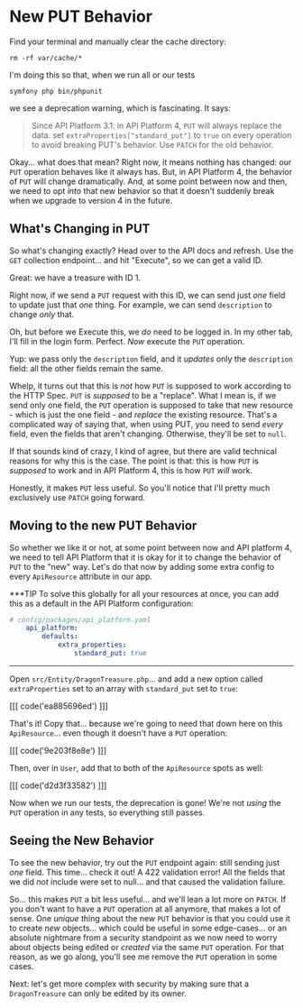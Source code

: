 # New PUT Behavior

Find your terminal and manually clear the cache directory:

```terminal-silent
rm -rf var/cache/*
```

I'm doing this so that, when we run all or our tests

```terminal-silent
symfony php bin/phpunit
```

we see a deprecation warning, which is fascinating. It says:

> Since API Platform 3.1: in API Platform 4, `PUT` will always replace the data.
> set `extraProperties["standard_put"]` to `true` on every operation to avoid breaking
> PUT's behavior. Use `PATCH` for the old behavior.

Okay... what does that mean? Right now, it means nothing has changed: our `PUT`
operation behaves like it always has. But, in API Platform 4, the behavior of `PUT`
will change dramatically. And, at some point between now and then, we need to
opt *into* that new behavior so that it doesn't suddenly break when we upgrade to
version 4 in the future.

## What's Changing in PUT

So what's changing exactly? Head over to the API docs and refresh. Use the `GET`
collection endpoint... and hit "Execute", so we can get a valid ID.

Great: we have a treasure with ID 1.

Right now, if we send a `PUT` request with this ID, we can send just *one*
field to update just that *one* thing. For example, we can send `description`
to change *only* that.

Oh, but before we Execute this, we *do* need to be logged in. In my other tab, I'll
fill in the login form. Perfect. *Now* execute the `PUT` operation.

Yup: we pass only the `description` field, and it *updates* only the `description`
field: all the other fields remain the same.

Whelp, it turns out that this is *not* how `PUT` is supposed to work according
to the HTTP Spec. `PUT` is *supposed* to be a "replace". What I mean is, if we send
only one field, the `PUT` operation is supposed to take that new resource - which
is just the one field - and *replace* the existing resource. That's a complicated
way of saying that, when using PUT, you need to send *every* field, even the fields
that aren't changing. Otherwise, they'll be set to `null`.

If that sounds kind of crazy, I kind of agree, but there are valid technical reasons
for why this is the case. The point is that: this is how `PUT` is *supposed* to work
and in API Platform 4, this is how `PUT` *will* work.

Honestly, it makes `PUT` less useful. So you'll notice that I'll pretty much
exclusively use `PATCH` going forward.

## Moving to the new PUT Behavior

So whether we like it or not, at some point between now and API platform 4, we
need to tell API Platform that it is okay for it to change the behavior
of `PUT` to the "new" way. Let's do that now by adding some extra config to
every `ApiResource` attribute in our app.

***TIP
To solve this globally for all your resources at once, you can add this as a default
in the API Platform configuration:

```yml
# config/packages/api_platform.yaml
    api_platform:
        defaults:
            extra_properties:
                standard_put: true
```
***

Open `src/Entity/DragonTreasure.php`... and add a new option called `extraProperties`
set to an array with `standard_put` set to `true`:

[[[ code('ea885696ed') ]]]

That's it! Copy that... because we're going to need that down here on this
`ApiResource`... even though it doesn't have a `PUT` operation:

[[[ code('9e203f8e8e') ]]]

Then, over in `User`, add that to both of the `ApiResource` spots as well:

[[[ code('d2d3f33582') ]]]

Now when we run our tests, the deprecation is gone! We're not *using* the `PUT`
operation in any tests, so everything still passes.

## Seeing the New Behavior

To see the new behavior, try out the `PUT` endpoint again: still sending just *one*
field. This time... check it out! A 422 validation error! All the fields that we
did *not* include were set to null... and that caused the validation failure.

So... this makes `PUT` a bit less useful... and we'll lean a lot more on `PATCH`.
If you don't want to have a `PUT` operation at all anymore, that makes a lot of sense.
One *unique* thing about the new `PUT` behavior is that you could use it to create
*new* objects... which could be useful in some edge-cases... or an absolute
nightmare from a security standpoint as we now need to worry about objects
being edited or *created* via the same `PUT` operation. For that reason, as we go
along, you'll see me remove the `PUT` operation in some cases.

Next: let's get more complex with security by making sure that a `DragonTreasure`
can only be edited by its owner.
